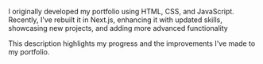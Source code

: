 I originally developed my portfolio using HTML, CSS, and JavaScript. Recently, I've rebuilt it in Next.js, enhancing it with updated skills, showcasing new projects, and adding more advanced functionality


This description highlights my progress and the improvements I've made to my portfolio.






